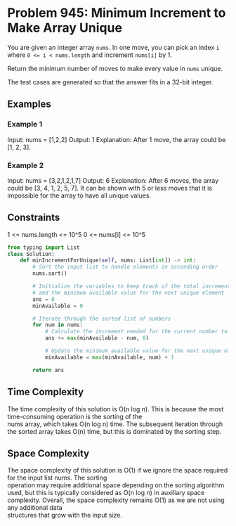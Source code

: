 # Problem 945: Minimum Increment to Make Array Unique

You are given an integer array `nums`. In one move, you can pick an index `i` where `0 <= i < nums.length` and increment `nums[i]` by 1.

Return the minimum number of moves to make every value in `nums` unique.

The test cases are generated so that the answer fits in a 32-bit integer.

## Examples

### Example 1

Input: nums = [1,2,2]
Output: 1
Explanation: After 1 move, the array could be [1, 2, 3].

### Example 2

Input: nums = [3,2,1,2,1,7]
Output: 6
Explanation: After 6 moves, the array could be [3, 4, 1, 2, 5, 7].
It can be shown with 5 or less moves that it is impossible for the array to have all unique values.

## Constraints

1 <= nums.length <= 10^5
0 <= nums[i] <= 10^5

```python
from typing import List
class Solution:
    def minIncrementForUnique(self, nums: List[int]) -> int:
        # Sort the input list to handle elements in ascending order
        nums.sort()

        # Initialize the variables to keep track of the total increments
        # and the minimum available value for the next unique element
        ans = 0
        minAvailable = 0

        # Iterate through the sorted list of numbers
        for num in nums:
            # Calculate the increment needed for the current number to be unique
            ans += max(minAvailable - num, 0)

            # Update the minimum available value for the next unique element
            minAvailable = max(minAvailable, num) + 1

        return ans
```

<h2>Time Complexity</h2>

The time complexity of this solution is O(n log n). This is because the most time-consuming operation is the sorting of the<br> nums array, which takes O(n log n) time. The subsequent iteration through the sorted array takes O(n) time, but this is dominated by the sorting step.<br>

<h2>Space Complexity</h2>

The space complexity of this solution is O(1) if we ignore the space required for the input list nums. The sorting <br>operation may require additional space depending on the sorting algorithm used, but this is typically considered as O(n log n) in auxiliary space complexity. Overall, the space complexity remains O(1) as we are not using any additional data <br>structures that grow with the input size.<br>
